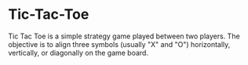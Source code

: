 # Tic-Tac-Toe
Tic Tac Toe is a simple strategy game played between two players. The objective is to align three symbols (usually "X" and "O") horizontally, vertically, or diagonally on the game board.
